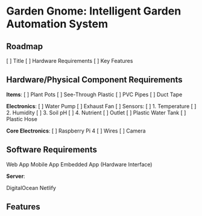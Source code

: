 # Garden Gnome: Intelligent Garden Automation System

## Roadmap

[ ] Title
[ ] Hardware Requirements
[ ] Key Features

## Hardware/Physical Component Requirements

__Items__:
[ ] Plant Pots
[ ] See-Through Plastic
[ ] PVC Pipes
[ ] Duct Tape

__Electronics__:
[ ] Water Pump
[ ] Exhaust Fan
    [ ] Sensors:
        [ ] 1. Temperature
        [ ] 2. Humidity
        [ ] 3. Soil pH
        [ ] 4. Nutrient
[ ] Outlet
[ ] Plastic Water Tank
[ ] Plastic Hose

__Core Electronics__:
[ ] Raspberry Pi 4
[ ] Wires
[ ] Camera

## Software Requirements

Web App
Mobile App
Embedded App (Hardware Interface)

__Server__:

DigitalOcean
Netlify


## Features


